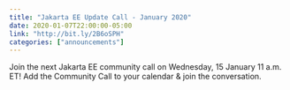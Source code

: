 ```yaml
---
title: "Jakarta EE Update Call - January 2020"
date: 2020-01-07T22:00:00-05:00
link: "http://bit.ly/2B6oSPH"
categories: ["announcements"]
---
```


Join the next Jakarta EE community call on Wednesday, 15 January 11 a.m. ET! Add the Community Call to your calendar & join the conversation.
